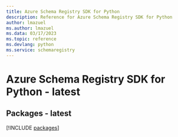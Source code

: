 ```yaml
---
title: Azure Schema Registry SDK for Python
description: Reference for Azure Schema Registry SDK for Python
author: lmazuel
ms.author: lmazuel
ms.data: 03/17/2023
ms.topic: reference
ms.devlang: python
ms.service: schemaregistry
---
```

# Azure Schema Registry SDK for Python - latest
## Packages - latest
[!INCLUDE [packages](schema-registry-index.md)]